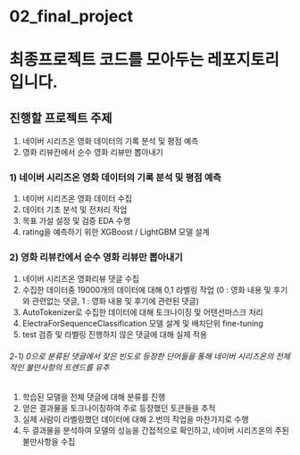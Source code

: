 # 02_final_project

# 최종프로젝트 코드를 모아두는 레포지토리입니다.
## 진행할 프로젝트 주제 
1) 네이버 시리즈온 영화 데이터의 기록 분석 및 평점 예측
2) 영화 리뷰칸에서 순수 영화 리뷰만 뽑아내기

### 1) 네이버 시리즈온 영화 데이터의 기록 분석 및 평점 예측
  1. 네이버 시리즈온 영화 데이터 수집
  2. 데이터 기초 분석 및 전처리 작업
  3. 목표 가설 설정 및 검증 EDA 수행
  4. rating을 예측하기 위한 XGBoost / LightGBM 모델 설계

### 2) 영화 리뷰칸에서 순수 영화 리뷰만 뽑아내기
  1. 네이버 시리즈온 영화리뷰 댓글 수집
  2. 수집한 데이터중 19000개의 데이터에 대해 0,1 라벨링 작업 (0 : 영화 내용 및 후기와 관련없는 댓글, 1 : 영화 내용 및 후기에 관련된 댓글)
  3. AutoTokenizer로 수집한 데이터에 대해 토크나이징 및 어텐션마스크 처리
  4. ElectraForSequenceClassification 모델 설계 및 배치단위 fine-tuning
  5. test 검증 및 라벨링 진행하지 않은 댓글에 대해 실제 적용

  ###### 2-1) 0으로 분류된 댓글에서 잦은 빈도로 등장한 단어들을 통해 네이버 시리즈온의 전체적인 불만사항의 트렌드를 유추
  1. 학습된 모델을 전체 댓글에 대해 분류를 진행
  2. 얻은 결과물을 토크나이징하여 주로 등장했던 토큰들을 추적
  3. 실제 사람이 라벨링했던 데이터에 대해 2.번의 작업을 마찬가지로 수행
  4. 두 결과물을 분석하여 모델의 성능을 간접적으로 확인하고, 네이버 시리즈온의 주된 불만사항을 수집
